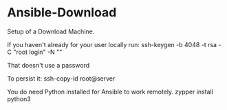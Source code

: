 # Ansible-Download
Setup of a Download Machine.

If you haven't already for your user locally run: ssh-keygen -b 4048 -t rsa -C "root login" -N ""

That doesn't use a password

To persist it: ssh-copy-id root@server

You do need Python installed for Ansible to work remotely. zypper install python3
